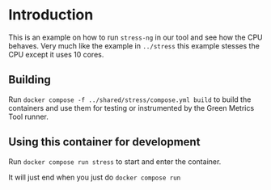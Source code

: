 # Introduction

This is an example on how to run `stress-ng` in our tool and see how the CPU behaves.
Very much like the example in `../stress` this example stesses the CPU except it uses 10 cores.

## Building

Run `docker compose -f ../shared/stress/compose.yml build` to build the containers and use them for testing or
instrumented by the Green Metrics Tool runner.

## Using this container for development

Run `docker compose run stress` to start and enter the container.

It will just end when you just do `docker compose run`
